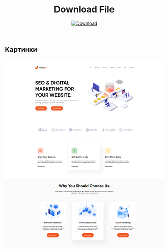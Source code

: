 <div id="header" align="center">
	<h1>Download File</h1>
	<a href="https://github.com/JinkNotFound/htmlDz5/archive/refs/heads/main.zip">
		<img src="https://img.shields.io/badge/Download-00BFFF?style=for-the-badge&logo=&logoColor=white" alt="Download" />
	</a>
</div>

<br>
<br>

## Картинки

![Главная страница](dz/img/screenshot1.png)
![Главная страница](dz/img/screenshot2.png)
![Главная страница](dz/img/screenshot3.png)

